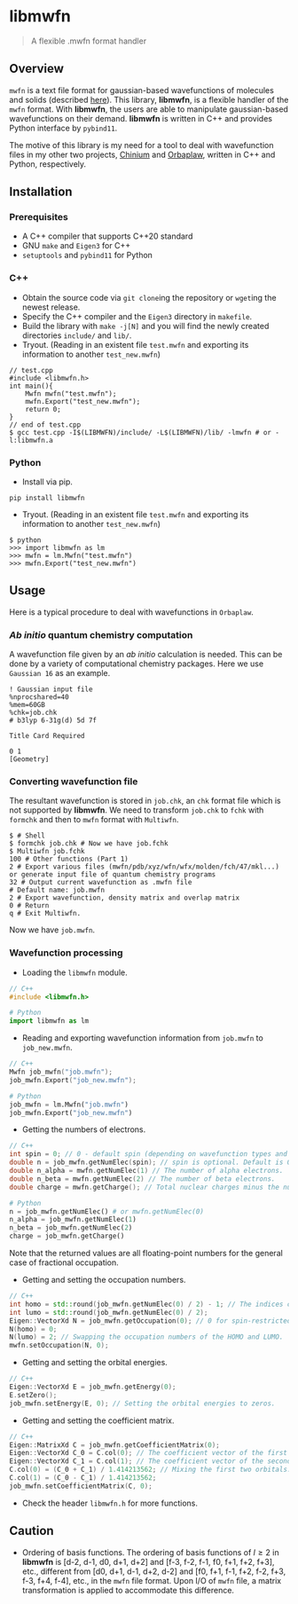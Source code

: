 # libmwfn
> A flexible .mwfn format handler

## Overview
`mwfn` is a text file format for gaussian-based wavefunctions of molecules and solids (described [here](https://doi.org/10.26434/chemrxiv-2021-lt04f-v6)).
This library, **libmwfn**, is a flexible handler of the `mwfn` format.
With **libmwfn**, the users are able to manipulate gaussian-based wavefunctions on their demand.
**libmwfn** is written in C++ and provides Python interface by `pybind11`.

The motive of this library is my need for a tool to deal with wavefunction files in my other two projects, [Chinium](https://github.com/FreemanTheMaverick/Chinium.git) and [Orbaplaw](https://github.com/FreemanTheMaverick/Orbaplaw.git), written in C++ and Python, respectively.

## Installation
### Prerequisites
* A C++ compiler that supports C++20 standard
* GNU `make` and `Eigen3` for C++
* `setuptools` and `pybind11` for Python
### C++
* Obtain the source code via `git clone`ing the repository or `wget`ing the newest release.
* Specify the C++ compiler and the `Eigen3` directory in `makefile`.
* Build the library with `make -j[N]` and you will find the newly created directories `include/` and `lib/`.
* Tryout. (Reading in an existent file `test.mwfn` and exporting its information to another `test_new.mwfn`)
```
// test.cpp
#include <libmwfn.h>
int main(){
	Mwfn mwfn("test.mwfn");
	mwfn.Export("test_new.mwfn");
	return 0;
}
// end of test.cpp
$ gcc test.cpp -I$(LIBMWFN)/include/ -L$(LIBMWFN)/lib/ -lmwfn # or -l:libmwfn.a
```
### Python
* Install via pip.
```
pip install libmwfn
```
* Tryout. (Reading in an existent file `test.mwfn` and exporting its information to another `test_new.mwfn`)
```
$ python
>>> import libmwfn as lm
>>> mwfn = lm.Mwfn("test.mwfn")
>>> mwfn.Export("test_new.mwfn")
```

## Usage
Here is a typical procedure to deal with wavefunctions in `Orbaplaw`.

### *Ab initio* quantum chemistry computation
A wavefunction file given by an *ab initio* calculation is needed.
This can be done by a variety of computational chemistry packages.
Here we use `Gaussian 16` as an example.
```
! Gaussian input file
%nprocshared=40
%mem=60GB
%chk=job.chk
# b3lyp 6-31g(d) 5d 7f

Title Card Required

0 1
[Geometry]
```

### Converting wavefunction file
The resultant wavefunction is stored in `job.chk`, an `chk` format file which is not supported by **libmwfn**.
We need to transform `job.chk` to `fchk` with `formchk` and then to `mwfn` format with `Multiwfn`.

```
$ # Shell
$ formchk job.chk # Now we have job.fchk
$ Multiwfn job.fchk
100 # Other functions (Part 1)
2 # Export various files (mwfn/pdb/xyz/wfn/wfx/molden/fch/47/mkl...) or generate input file of quantum chemistry programs
32 # Output current wavefunction as .mwfn file
# Default name: job.mwfn
2 # Export wavefunction, density matrix and overlap matrix
0 # Return
q # Exit Multiwfn.
```
Now we have `job.mwfn`.

### Wavefunction processing
+ Loading the `libmwfn` module.
```c++
// C++
#include <libmwfn.h>
```
```python
# Python
import libmwfn as lm
```

+ Reading and exporting wavefunction information from `job.mwfn` to `job_new.mwfn`.
```c++
// C++
Mwfn job_mwfn("job.mwfn");
job_mwfn.Export("job_new.mwfn");
```
```python
# Python
job_mwfn = lm.Mwfn("job.mwfn")
job_mwfn.Export("job_new.mwfn")
```

+ Getting the numbers of electrons.
```c++
// C++
int spin = 0; // 0 - default spin (depending on wavefunction types and functions); 1 - alpha; 2 - beta.
double n = job_mwfn.getNumElec(spin); // spin is optional. Default is 0, the total number of electrons of two spin types.
double n_alpha = mwfn.getNumElec(1) // The number of alpha electrons.
double n_beta = mwfn.getNumElec(2) // The number of beta electrons.
double charge = mwfn.getCharge(); // Total nuclear charges minus the number of electrons.
```
```python
# Python
n = job_mwfn.getNumElec() # or mwfn.getNumElec(0)
n_alpha = job_mwfn.getNumElec(1)
n_beta = job_mwfn.getNumElec(2)
charge = job_mwfn.getCharge()
```
Note that the returned values are all floating-point numbers for the general case of fractional occupation.

+ Getting and setting the occupation numbers.
```c++
// C++
int homo = std::round(job_mwfn.getNumElec(0) / 2) - 1; // The indices of the HOMO and LUMO.
int lumo = std::round(job_mwfn.getNumElec(0) / 2);
Eigen::VectorXd N = job_mwfn.getOccupation(0); // 0 for spin-restricted, 1 and 2 for alpha and beta in spin-unrestricted.
N(homo) = 0;
N(lumo) = 2; // Swapping the occupation numbers of the HOMO and LUMO.
mwfn.setOccupation(N, 0);
```

+ Getting and setting the orbital energies.
```c++
// C++
Eigen::VectorXd E = job_mwfn.getEnergy(0);
E.setZero();
job_mwfn.setEnergy(E, 0); // Setting the orbital energies to zeros.
```

+ Getting and setting the coefficient matrix.
```c++
// C++
Eigen::MatrixXd C = job_mwfn.getCoefficientMatrix(0);
Eigen::VectorXd C_0 = C.col(0); // The coefficient vector of the first orbital.
Eigen::VectorXd C_1 = C.col(1); // The coefficient vector of the second orbital.
C.col(0) = (C_0 + C_1) / 1.414213562; // Mixing the first two orbitals.
C.col(1) = (C_0 - C_1) / 1.414213562;
job_mwfn.setCoefficientMatrix(C, 0);
```

+ Check the header `libmwfn.h` for more functions.

## Caution
+ Ordering of basis functions.
The ordering of basis functions of $l \ge 2$ in **libmwfn** is [d-2, d-1, d0, d+1, d+2] and [f-3, f-2, f-1, f0, f+1, f+2, f+3], etc., different from [d0, d+1, d-1, d+2, d-2] and [f0, f+1, f-1, f+2, f-2, f+3, f-3, f+4, f-4], etc., in the `mwfn` file format.
Upon I/O of `mwfn` file, a matrix transformation is applied to accommodate this difference.
